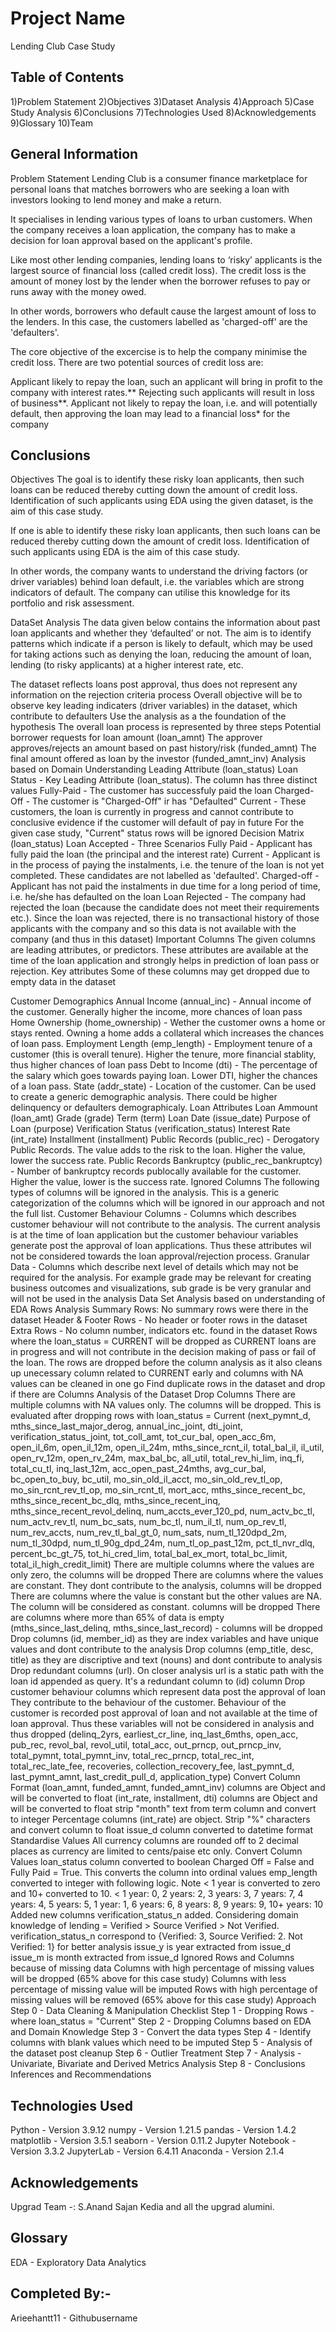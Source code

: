 # Project Name
Lending Club Case Study


## Table of Contents
1)Problem Statement
2)Objectives
3)Dataset Analysis
4)Approach
5)Case Study Analysis
6)Conclusions
7)Technologies Used
8)Acknowledgements
9)Glossary
10)Team

## General Information
Problem Statement
Lending Club is a consumer finance marketplace for personal loans that matches borrowers who are seeking a loan with investors looking to lend money and make a return.

It specialises in lending various types of loans to urban customers. When the company receives a loan application, the company has to make a decision for loan approval based on the applicant's profile.

Like most other lending companies, lending loans to ‘risky’ applicants is the largest source of financial loss (called credit loss). The credit loss is the amount of money lost by the lender when the borrower refuses to pay or runs away with the money owed.

In other words, borrowers who default cause the largest amount of loss to the lenders. In this case, the customers labelled as 'charged-off' are the 'defaulters'.

The core objective of the excercise is to help the company minimise the credit loss. There are two potential sources of credit loss are:

Applicant likely to repay the loan, such an applicant will bring in profit to the company with interest rates.** Rejecting such applicants will result in loss of business**.
Applicant not likely to repay the loan, i.e. and will potentially default, then approving the loan may lead to a financial loss* for the company


## Conclusions
Objectives
The goal is to identify these risky loan applicants, then such loans can be reduced thereby cutting down the amount of credit loss. Identification of such applicants using EDA using the given dataset, is the aim of this case study.

If one is able to identify these risky loan applicants, then such loans can be reduced thereby cutting down the amount of credit loss. Identification of such applicants using EDA is the aim of this case study.

In other words, the company wants to understand the driving factors (or driver variables) behind loan default, i.e. the variables which are strong indicators of default. The company can utilise this knowledge for its portfolio and risk assessment.

DataSet Analysis
The data given below contains the information about past loan applicants and whether they ‘defaulted’ or not. The aim is to identify patterns which indicate if a person is likely to default, which may be used for taking actions such as denying the loan, reducing the amount of loan, lending (to risky applicants) at a higher interest rate, etc.

The dataset reflects loans post approval, thus does not represent any information on the rejection criteria process
Overall objective will be to observe key leading indicaters (driver variables) in the dataset, which contribute to defaulters
Use the analysis as a the foundation of the hypothesis
The overall loan process is represented by three steps
Potential borrower requests for loan amount (loan_amnt)
The approver approves/rejects an amount based on past history/risk (funded_amnt)
The final amount offered as loan by the investor (funded_amnt_inv)
Analysis based on Domain Understanding
Leading Attribute (loan_status)
Loan Status - Key Leading Attribute (loan_status). The column has three distinct values
Fully-Paid - The customer has successfuly paid the loan
Charged-Off - The customer is "Charged-Off" ir has "Defaulted"
Current - These customers, the loan is currently in progress and cannot contribute to conclusive evidence if the customer will default of pay in future
For the given case study, "Current" status rows will be ignored
Decision Matrix (loan_status)
Loan Accepted - Three Scenarios
Fully Paid - Applicant has fully paid the loan (the principal and the interest rate)
Current - Applicant is in the process of paying the instalments, i.e. the tenure of the loan is not yet completed. These candidates are not labelled as 'defaulted'.
Charged-off - Applicant has not paid the instalments in due time for a long period of time, i.e. he/she has defaulted on the loan
Loan Rejected - The company had rejected the loan (because the candidate does not meet their requirements etc.). Since the loan was rejected, there is no transactional history of those applicants with the company and so this data is not available with the company (and thus in this dataset)
Important Columns
The given columns are leading attributes, or predictors. These attributes are available at the time of the loan application and strongly helps in prediction of loan pass or rejection. Key attributes Some of these columns may get dropped due to empty data in the dataset

Customer Demographics
Annual Income (annual_inc) - Annual income of the customer. Generally higher the income, more chances of loan pass
Home Ownership (home_ownership) - Wether the customer owns a home or stays rented. Owning a home adds a collateral which increases the chances of loan pass.
Employment Length (emp_length) - Employment tenure of a customer (this is overall tenure). Higher the tenure, more financial stablity, thus higher chances of loan pass
Debt to Income (dti) - The percentage of the salary which goes towards paying loan. Lower DTI, higher the chances of a loan pass.
State (addr_state) - Location of the customer. Can be used to create a generic demographic analysis. There could be higher delinquency or defaulters demographicaly.
Loan Attributes
Loan Ammount (loan_amt)
Grade (grade)
Term (term)
Loan Date (issue_date)
Purpose of Loan (purpose)
Verification Status (verification_status)
Interest Rate (int_rate)
Installment (installment)
Public Records (public_rec) - Derogatory Public Records. The value adds to the risk to the loan. Higher the value, lower the success rate.
Public Records Bankruptcy (public_rec_bankruptcy) - Number of bankruptcy records publocally available for the customer. Higher the value, lower is the success rate.
Ignored Columns
The following types of columns will be ignored in the analysis. This is a generic categorization of the columns which will be ignored in our approach and not the full list.
Customer Behaviour Columns - Columns which describes customer behaviour will not contribute to the analysis. The current analysis is at the time of loan application but the customer behaviour variables generate post the approval of loan applications. Thus these attributes wil not be considered towards the loan approval/rejection process.
Granular Data - Columns which describe next level of details which may not be required for the analysis. For example grade may be relevant for creating business outcomes and visualizations, sub grade is be very granular and will not be used in the analysis
Data Set Analysis based on understanding of EDA
Rows Analysis
Summary Rows: No summary rows were there in the dataset
Header & Footer Rows - No header or footer rows in the dataset
Extra Rows - No column number, indicators etc. found in the dataset
Rows where the loan_status = CURRENT will be dropped as CURRENT loans are in progress and will not contribute in the decision making of pass or fail of the loan. The rows are dropped before the column analysis as it also cleans up unecessary column related to CURRENT early and columns with NA values can be cleaned in one go
Find duplicate rows in the dataset and drop if there are
Columns Analysis of the Dataset
Drop Columns
There are multiple columns with NA values only. The columns will be dropped.
This is evaluated after dropping rows with loan_status = Current
(next_pymnt_d, mths_since_last_major_derog, annual_inc_joint, dti_joint, verification_status_joint, tot_coll_amt, tot_cur_bal, open_acc_6m, open_il_6m, open_il_12m, open_il_24m, mths_since_rcnt_il, total_bal_il, il_util, open_rv_12m, open_rv_24m, max_bal_bc, all_util, total_rev_hi_lim, inq_fi, total_cu_tl, inq_last_12m, acc_open_past_24mths, avg_cur_bal, bc_open_to_buy, bc_util, mo_sin_old_il_acct, mo_sin_old_rev_tl_op, mo_sin_rcnt_rev_tl_op, mo_sin_rcnt_tl, mort_acc, mths_since_recent_bc, mths_since_recent_bc_dlq, mths_since_recent_inq, mths_since_recent_revol_delinq, num_accts_ever_120_pd, num_actv_bc_tl, num_actv_rev_tl, num_bc_sats, num_bc_tl, num_il_tl, num_op_rev_tl, num_rev_accts, num_rev_tl_bal_gt_0, num_sats, num_tl_120dpd_2m, num_tl_30dpd, num_tl_90g_dpd_24m, num_tl_op_past_12m, pct_tl_nvr_dlq, percent_bc_gt_75, tot_hi_cred_lim, total_bal_ex_mort, total_bc_limit, total_il_high_credit_limit)
There are multiple columns where the values are only zero, the columns will be dropped
There are columns where the values are constant. They dont contribute to the analysis, columns will be dropped
There are columns where the value is constant but the other values are NA. The column will be considered as constant. columns will be dropped
There are columns where more than 65% of data is empty (mths_since_last_delinq, mths_since_last_record) - columns will be dropped
Drop columns (id, member_id) as they are index variables and have unique values and dont contribute to the analysis
Drop columns (emp_title, desc, title) as they are discriptive and text (nouns) and dont contribute to analysis
Drop redundant columns (url). On closer analysis url is a static path with the loan id appended as query. It's a redundant column to (id) column
Drop customer behaviour columns which represent data post the approval of loan
They contribute to the behaviour of the customer. Behaviour of the customer is recorded post approval of loan and not available at the time of loan approval. Thus these variables will not be considered in analysis and thus dropped
(delinq_2yrs, earliest_cr_line, inq_last_6mths, open_acc, pub_rec, revol_bal, revol_util, total_acc, out_prncp, out_prncp_inv, total_pymnt, total_pymnt_inv, total_rec_prncp, total_rec_int, total_rec_late_fee, recoveries, collection_recovery_fee, last_pymnt_d, last_pymnt_amnt, last_credit_pull_d, application_type)
Convert Column Format
(loan_amnt, funded_amnt, funded_amnt_inv) columns are Object and will be converted to float
(int_rate, installment, dti) columns are Object and will be converted to float
strip "month" text from term column and convert to integer
Percentage columns (int_rate) are object. Strip "%" characters and convert column to float
issue_d column converted to datetime format
Standardise Values
All currency columns are rounded off to 2 decimal places as currency are limited to cents/paise etc only.
Convert Column Values
loan_status column converted to boolean Charged Off = False and Fully Paid = True. This converts the column into ordinal values
emp_length converted to integer with following logic. Note < 1 year is converted to zero and 10+ converted to 10.
< 1 year: 0,
2 years: 2,
3 years: 3,
7 years: 7,
4 years: 4,
5 years: 5,
1 year: 1,
6 years: 6,
8 years: 8,
9 years: 9,
10+ years: 10
Added new columns
verification_status_n added. Considering domain knowledge of lending = Verified > Source Verified > Not Verified. verification_status_n correspond to {Verified: 3, Source Verified: 2. Not Verified: 1} for better analysis
issue_y is year extracted from issue_d
issue_m is month extracted from issue_d
Ignored Rows and Columns because of missing data
Columns with high percentage of missing values will be dropped (65% above for this case study)
Columns with less percentage of missing value will be imputed
Rows with high percentage of missing values will be removed (65% above for this case study)
Approach
Step 0 - Data Cleaning & Manipulation Checklist
Step 1 - Dropping Rows - where loan_status = "Current"
Step 2 - Dropping Columns based on EDA and Domain Knowledge
Step 3 - Convert the data types
Step 4 - Identify columns with blank values which need to be imputed
Step 5 - Analysis of the dataset post cleanup
Step 6 - Outlier Treatment
Step 7 - Analysis - Univariate, Bivariate and Derived Metrics Analysis
Step 8 - Conclusions Inferences and Recommendations


## Technologies Used
Python - Version 3.9.12
numpy - Version 1.21.5
pandas - Version 1.4.2
matplotlib - Version 3.5.1
seaborn - Version 0.11.2
Jupyter Notebook - Version 3.3.2
JupyterLab - Version 6.4.11
Anaconda - Version 2.1.4

## Acknowledgements
Upgrad Team -:
S.Anand
Sajan Kedia
and all the upgrad alumini.

## Glossary
EDA - Exploratory Data Analytics

## Completed By:-
Arieehantt11 - Githubusername
